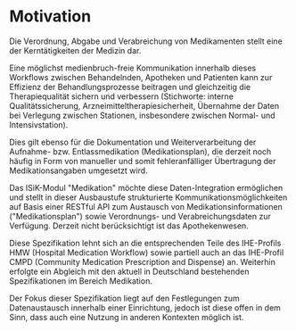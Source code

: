 # Motivation

Die Verordnung, Abgabe und Verabreichung von Medikamenten stellt eine der Kerntätigkeiten der Medizin dar.

Eine möglichst medienbruch-freie Kommunikation innerhalb dieses Workflows zwischen Behandelnden, Apotheken und Patienten kann zur Effizienz der Behandlungsprozesse beitragen und gleichzeitig die Therapiequalität sichern und verbessern (Stichworte: interne Qualitätssicherung, Arzneimitteltherapiesicherheit, Übernahme der Daten bei Verlegung zwischen Stationen, insbesondere zwischen Normal- und Intensivstation).

Dies gilt ebenso für die Dokumentation und Weiterverarbeitung der Aufnahme- bzw. Entlassmedikation (Medikationsplan), die derzeit noch häufig in Form von manueller und somit fehleranfälliger Übertragung der Medikationsangaben umgesetzt wird.

Das ISiK-Modul "Medikation" möchte diese Daten-Integration ermöglichen und stellt in dieser Ausbaustufe strukturierte Kommunikationsmöglichkeiten auf Basis einer RESTful API zum Austausch von Medikationsinformationen ("Medikationsplan") sowie Verordnungs- und Verabreichungsdaten zur Verfügung. Derzeit nicht berücksichtigt ist das Apothekenwesen.

Diese Spezifikation lehnt sich an die entsprechenden Teile des IHE-Profils HMW (Hospital Medication Workflow) sowie partiell auch an das IHE-Profil CMPD (Community Medication Prescription and Dispense) an. Weiterhin erfolgte ein Abgleich mit den aktuell in Deutschland bestehenden Spezifikationen im Bereich Medikation.

Der Fokus dieser Spezifikation liegt auf den Festlegungen zum Datenaustausch innerhalb einer Einrichtung, jedoch ist diese offen in dem Sinn, dass auch eine Nutzung in anderen Kontexten möglich ist.